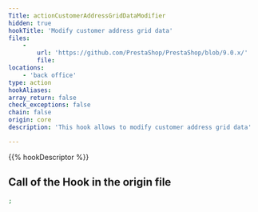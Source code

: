 ```yaml
---
Title: actionCustomerAddressGridDataModifier
hidden: true
hookTitle: 'Modify customer address grid data'
files:
    -
        url: 'https://github.com/PrestaShop/PrestaShop/blob/9.0.x/'
        file: 
locations:
    - 'back office'
type: action
hookAliases: 
array_return: false
check_exceptions: false
chain: false
origin: core
description: 'This hook allows to modify customer address grid data'

---
```


{{% hookDescriptor %}}

## Call of the Hook in the origin file

```php
;
```
